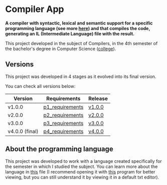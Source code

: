 # Compiler App
**A compiler with syntactic, lexical and semantic support for a specific programming language (see more [here](#about-language)) and that compiles the code, generating an IL (Intermediate Language) file with the result.**

This project developed in the subject of Compilers, in the 4th semester of the bachelor's degree in Computer Science ([college](https://furb.br/)).

## Versions
This project was developed in 4 stages as it evolved into its final version.

You can check all versions below:

| Version | Requirements | Release |
| ---- | ---- | ---- |
| v1.0.0 | [p1_requirements](./p1_requirements.pdf) | [v1.0.0](https://github.com/ViniiSouza/compiler-app/releases/tag/v1.0.0) |
| v2.0.0 | [p2_requirements](./p2_requirements.pdf) | [v2.0.0](https://github.com/ViniiSouza/compiler-app/releases/tag/v2.0.0) |
| v3.0.0 | [p3_requirements](./p3_requirements.pdf) | [v3.0.0](https://github.com/ViniiSouza/compiler-app/releases/tag/v3.0.0) |
| v4.0.0 (final) | [p4_requirements](./p4_requirements.pdf) | [v4.0.0](https://github.com/ViniiSouza/compiler-app/releases/tag/v4.0.0) |

## <a name="about-language"></a>About the programming language
This project was developed to work with a language created specifically for the semester in which I studied the subject. You can learn more about the language in [this](./utils/semantic_specification.gals) file (I recommend opening it with [this](https://gals.sourceforge.net/) program for better viewing, but you can still understand it by viewing it in a default txt editor).